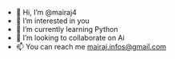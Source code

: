 - 👋 Hi, I’m @mairaj4
- 👀 I’m interested in you
- 🌱 I’m currently learning Python
- 💞️ I’m looking to collaborate on Ai
- 📫 You can reach me mairaj.infos@gmail.com 

<!---
mairaj4/mairaj4 is a ✨ special ✨ repository because its `README.md` (this file) appears on your GitHub profile.
You can click the Preview link to take a look at your changes.
--->
